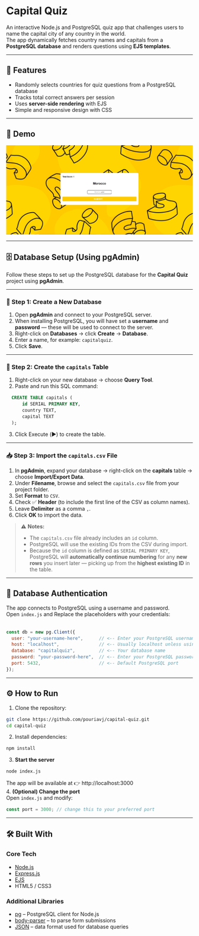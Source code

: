 # Capital Quiz

An interactive Node.js and PostgreSQL quiz app that challenges users to name the capital city of any country in the world.  
The app dynamically fetches country names and capitals from a **PostgreSQL database** and renders questions using **EJS templates**.

---

## 🚀 Features

- Randomly selects countries for quiz questions from a PostgreSQL database  
- Tracks total correct answers per session  
- Uses **server-side rendering** with EJS  
- Simple and responsive design with CSS  

---
## 📸 Demo

![Capital Quiz Demo](./capitalQuiz.jpg)  


---

## 🗄️ Database Setup (Using pgAdmin)

Follow these steps to set up the PostgreSQL database for the **Capital Quiz** project using **pgAdmin**.

---

### 🧩 Step 1: Create a New Database
1. Open **pgAdmin** and connect to your PostgreSQL server.  
2. When installing PostgreSQL, you will have set a **username** and **password** — these will be used to connect to the server.  
3. Right-click on **Databases** → click **Create** → **Database**.  
4. Enter a name, for example: `capitalquiz`.  
5. Click **Save**.


---

### 🧱 Step 2: Create the `capitals` Table
1. Right-click on your new database → choose **Query Tool**.  
2. Paste and run this SQL command:
 ```sql
   CREATE TABLE capitals (
       id SERIAL PRIMARY KEY,
       country TEXT,
       capital TEXT
   );
 ```
3. Click Execute (▶️) to create the table.
---
### 📥 Step 3: Import the `capitals.csv` File

1. In **pgAdmin**, expand your database → right-click on the **capitals** table → choose **Import/Export Data**.  
2. Under **Filename**, browse and select the `capitals.csv` file from your project folder.  
3. Set **Format** to `CSV`.  
4. Check ✅ **Header** (to include the first line of the CSV as column names).  
5. Leave **Delimiter** as a comma `,`.  
6. Click **OK** to import the data.


> ⚠️ **Notes:**
> - The `capitals.csv` file already includes an `id` column.  
> - PostgreSQL will use the existing IDs from the CSV during import.  
> - Because the `id` column is defined as `SERIAL PRIMARY KEY`, PostgreSQL will **automatically continue numbering** for any **new rows** you insert later — picking up from the **highest existing ID** in the table.

---
## 🔑 Database Authentication

The app connects to PostgreSQL using a username and password.  
Open `index.js` and Replace the placeholders with your credentials:

```js

const db = new pg.Client({
  user: "your-username-here",      // <-- Enter your PostgreSQL username here
  host: "localhost",               // <-- Usually localhost unless using a remote DB
  database: "capitalquiz",         // <-- Your database name
  password: "your-password-here",  // <-- Enter your PostgreSQL password here
  port: 5432,                      // <-- Default PostgreSQL port
});


```
---

## ⚙️ How to Run

1. Clone the repository:
```bash
git clone https://github.com/pouriavj/capital-quiz.git
cd capital-quiz
```
2. Install dependencies:
```bash
npm install
```
3. **Start the server**
```bash
node index.js
```
The app will be available at 👉 http://localhost:3000<br/>
4. **(Optional) Change the port**<br/>
Open `index.js` and modify:
```javascript
const port = 3000; // change this to your preferred port
```
---
## 🛠️ Built With

### Core Tech
- [Node.js](https://nodejs.org/)  
- [Express.js](https://expressjs.com/)  
- [EJS](https://ejs.co/)  
- HTML5 / CSS3  

### Additional Libraries
- [pg](https://www.npmjs.com/package/pg) – PostgreSQL client for Node.js  
- [body-parser](https://www.npmjs.com/package/body-parser) – to parse form submissions  
- [JSON](https://www.json.org/json-en.html) – data format used for database queries  




